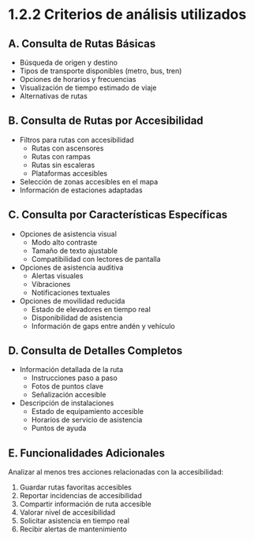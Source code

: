 # 1.2.2 Criterios de análisis utilizados

## A. Consulta de Rutas Básicas
- Búsqueda de origen y destino
- Tipos de transporte disponibles (metro, bus, tren)
- Opciones de horarios y frecuencias
- Visualización de tiempo estimado de viaje
- Alternativas de rutas

## B. Consulta de Rutas por Accesibilidad
- Filtros para rutas con accesibilidad
  - Rutas con ascensores
  - Rutas con rampas
  - Rutas sin escaleras
  - Plataformas accesibles
- Selección de zonas accesibles en el mapa
- Información de estaciones adaptadas

## C. Consulta por Características Específicas
- Opciones de asistencia visual
  - Modo alto contraste
  - Tamaño de texto ajustable
  - Compatibilidad con lectores de pantalla
- Opciones de asistencia auditiva
  - Alertas visuales
  - Vibraciones
  - Notificaciones textuales
- Opciones de movilidad reducida
  - Estado de elevadores en tiempo real
  - Disponibilidad de asistencia
  - Información de gaps entre andén y vehículo

## D. Consulta de Detalles Completos
- Información detallada de la ruta
  - Instrucciones paso a paso
  - Fotos de puntos clave
  - Señalización accesible
- Descripción de instalaciones
  - Estado de equipamiento accesible
  - Horarios de servicio de asistencia
  - Puntos de ayuda

## E. Funcionalidades Adicionales
Analizar al menos tres acciones relacionadas con la accesibilidad:
1. Guardar rutas favoritas accesibles
2. Reportar incidencias de accesibilidad
3. Compartir información de ruta accesible
4. Valorar nivel de accesibilidad
5. Solicitar asistencia en tiempo real
6. Recibir alertas de mantenimiento 